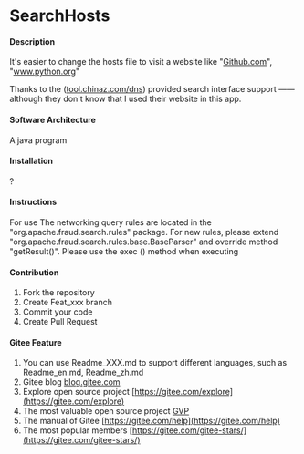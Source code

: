 # SearchHosts

#### Description
It's easier to change the hosts file to visit a website like "[Github.com](https://github.com)", "www.python.org" 

Thanks to the ([tool.chinaz.com/dns](https://tool.chinaz.com/dns)) provided search interface support —— although they don't know that I used their website in this app.


#### Software Architecture 
A java program

#### Installation
?

#### Instructions 
For use The networking query rules are located in the "org.apache.fraud.search.rules" package. 
For new rules, please extend "org.apache.fraud.search.rules.base.BaseParser" and override method "getResult()". 
Please use the exec () method when executing

#### Contribution

1. Fork the repository
2. Create Feat_xxx branch
3. Commit your code
4. Create Pull Request


#### Gitee Feature

1. You can use Readme\_XXX.md to support different languages, such as Readme\_en.md, Readme\_zh.md
2. Gitee blog [blog.gitee.com](https://blog.gitee.com)
3. Explore open source project [https://gitee.com/explore](https://gitee.com/explore)
4. The most valuable open source project [GVP](https://gitee.com/gvp)
5. The manual of Gitee [https://gitee.com/help](https://gitee.com/help)
6. The most popular members  [https://gitee.com/gitee-stars/](https://gitee.com/gitee-stars/)